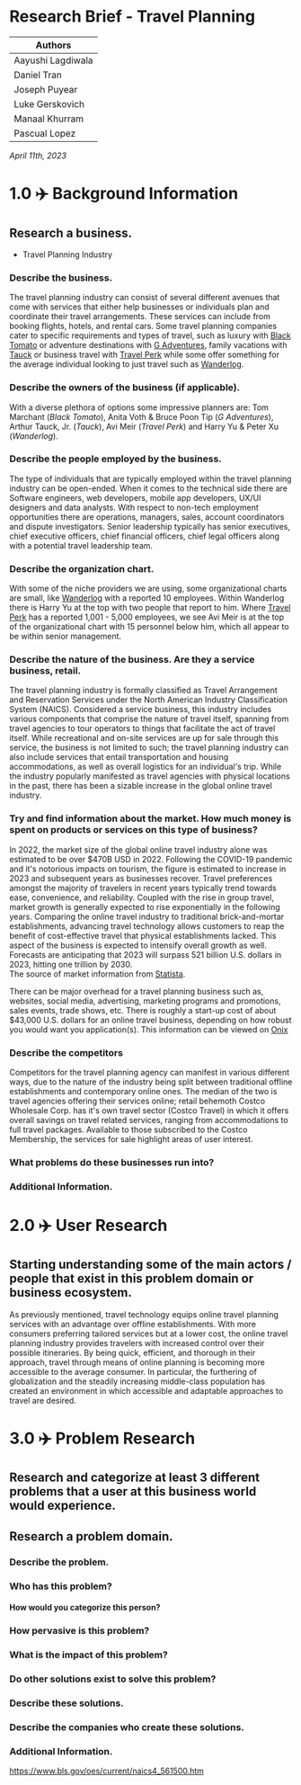 # Research Brief - Travel Planning

|    Authors        |
| ----------------- |
| Aayushi Lagdiwala |
| Daniel Tran       |
| Joseph Puyear     |
| Luke Gerskovich   |
| Manaal Khurram    |
| Pascual Lopez     |

*April 11th, 2023*

# 1.0 ✈️ Background Information

## Research a business.
* Travel Planning Industry

### Describe the business.
The travel planning industry can consist of several different avenues that come with services that either help businesses or individuals plan and coordinate their travel arrangements. These services can include from booking flights, hotels, and rental cars. Some travel planning companies cater to specific requirements and types of travel, such as luxury with [Black Tomato](https://www.blacktomato.com/us/) or adventure destinations with [G Adventures](https://www.gadventures.com/), family vacations with [Tauck](https://www.tauck.com/tours-and-cruises/family-travel) or business travel with [Travel Perk](https://www.travelperk.com/) while some offer something for the average individual looking to just travel such as [Wanderlog](https://wanderlog.com/).  

### Describe the owners of the business (if applicable).
With a diverse plethora of options some impressive planners are: Tom Marchant (*Black Tomato*), Anita Voth & Bruce Poon Tip (*G Adventures*), Arthur Tauck, Jr. (*Tauck*), Avi Meir (*Travel Perk*) and Harry Yu & Peter Xu (*Wanderlog*).

### Describe the people employed by the business.
The type of individuals that are typically employed within the travel planning industry can be open-ended. When it comes to the technical side there are Software engineers, web developers, mobile app developers, UX/UI designers and data analysts. With respect to non-tech employment opportunities there are operations, managers, sales, account coordinators and dispute investigators. Senior leadership typically has senior executives, chief executive officers, chief financial officers, chief legal officers along with a potential travel leadership team.

### Describe the organization chart.
With some of the niche providers we are using, some organizational charts are small, like [Wanderlog](https://wanderlog.com/) with a reported 10 employees. Within Wanderlog there is Harry Yu at the top with two people that report to him. Where [Travel Perk](https://www.travelperk.com/) has a reported 1,001 - 5,000 employees, we see Avi Meir is at the top of the organizational chart with 15 personnel below him, which all appear to be within senior management. 

### Describe the nature of the business. Are they a service business, retail.

The travel planning industry is formally classified as Travel Arrangement and Reservation Services under the North American Industry Classification System (NAICS). Considered a service business, this industry includes various components that comprise the nature of travel itself, spanning from travel agencies to tour operators to things that facilitate the act of travel itself. While recreational and on-site services are up for sale through this service, the business is not limited to such; the travel planning industry can also include services that entail transportation and housing accommodations, as well as overall logistics for an individual's trip. While the industry popularly manifested as travel agencies with physical locations in the past, there has been a sizable increase in the global online travel industry.
### Try and find information about the market. How much money is spent on products or services on this type of business?
In 2022, the market size of the global online travel industry alone was estimated to be over $470B USD in 2022. Following the COVID-19 pandemic and it's notorious impacts on tourism, the figure is estimated to increase in 2023 and subsequent years as businesses recover. Travel preferences amongst the majority of travelers in recent years typically trend towards ease, convenience, and reliability. Coupled with the rise in group travel, market growth is generally expected to rise exponentially in the following years. Comparing the online travel industry to traditional brick-and-mortar establishments, advancing travel technology allows customers to reap the benefit of cost-effective travel that physical establishments lacked. This aspect of the business is expected to intensify overall growth as well. Forecasts are anticipating that 2023 will surpass 521 billion U.S. dollars in 2023, hitting one trillion by 2030.  
The source of market information from [Statista](https://www.statista.com/statistics/1179020/online-travel-agent-market-size-worldwide/).

There can be major overhead for a travel planning business such as, websites, social media, advertising, marketing programs and promotions, sales events, trade shows, etc. There is roughly a start-up cost of about $43,000 U.S. dollars for an online travel business, depending on how robust you would want you application(s). 
This information can be viewed on [Onix](https://onix-systems.com/blog/what-does-it-cost-to-start-a-travel-business-online)

### Describe the competitors
Competitors for the travel planning agency can manifest in various different ways, due to the nature of the industry being split between traditional offline establishments and contemporary online ones. The median of the two is travel agencies offering their services online; retail behemoth Costco Wholesale Corp. has it's own travel sector (Costco Travel) in which it offers overall savings on travel related services, ranging from accommodations to full travel packages. Available to those subscribed to the Costco Membership, the services for sale highlight areas of user interest.


### What problems do these businesses run into?
### Additional Information.


# 2.0 ✈️ User Research
## Starting understanding some of the main actors / people that exist in this problem domain or business ecosystem.

As previously mentioned, travel technology equips online travel planning services with an advantage over offline establishments. With more consumers preferring tailored services but at a lower cost, the online travel planning industry provides travelers with increased control over their possible itineraries. By being quick, efficient, and thorough in their approach, travel through means of online planning is becoming more accessible to the average consumer. In particular, the furthering of globalization and the steadily increasing middle-class population has created an environment in which accessible and adaptable approaches to travel are desired. 


# 3.0 ✈️ Problem Research
## Research and categorize at least 3 different problems that a user at this business world would experience.

## Research a problem domain.

### Describe the problem.
### Who has this problem?
#### How would you categorize this person?
### How pervasive is this problem?
### What is the impact of this problem?
### Do other solutions exist to solve this problem?
### Describe these solutions. 
### Describe the companies who create these solutions.
### Additional Information.
https://www.bls.gov/oes/current/naics4_561500.htm
